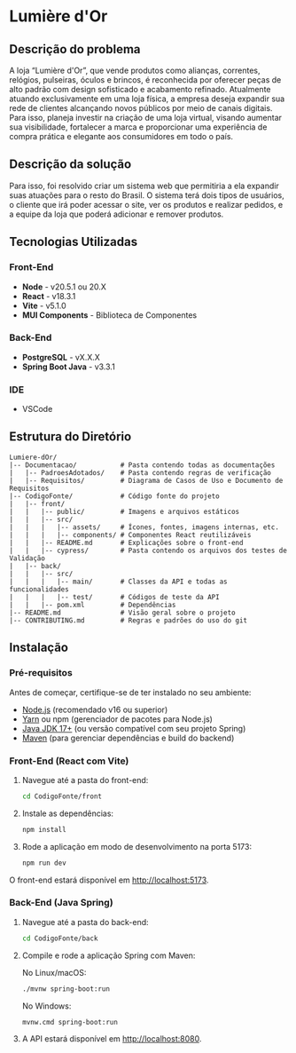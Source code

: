 # Lumière d'Or
## Descrição do problema
A loja “Lumière d'Or”, que vende produtos como alianças, correntes, relógios, pulseiras, óculos e brincos, é reconhecida por oferecer peças de alto padrão com design sofisticado e acabamento refinado. Atualmente atuando exclusivamente em uma loja física, a empresa deseja expandir sua rede de clientes alcançando novos públicos por meio de canais digitais. Para isso, planeja investir na criação de uma loja virtual, visando aumentar sua visibilidade, fortalecer a marca e proporcionar uma experiência de compra prática e elegante aos consumidores em todo o país.

## Descrição da solução
Para isso, foi resolvido criar um sistema web que permitiria a ela expandir suas atuações para o resto do Brasil. O sistema terá dois tipos de usuários, o cliente que irá poder acessar o site, ver os produtos e realizar pedidos, e a equipe da loja que poderá adicionar e remover produtos.

## Tecnologias Utilizadas

### Front-End 
- **Node** - v20.5.1 ou 20.X
- **React** -  v18.3.1
- **Vite** - v5.1.0
- **MUI Components** - Biblioteca de Componentes

### Back-End
- **PostgreSQL** - vX.X.X
- **Spring Boot Java** - v3.3.1

### IDE
- VSCode

## Estrutura do Diretório

```
Lumiere-dOr/
|-- Documentacao/           # Pasta contendo todas as documentações
|   |-- PadroesAdotados/    # Pasta contendo regras de verificação
|   |-- Requisitos/         # Diagrama de Casos de Uso e Documento de Requisitos
|-- CodigoFonte/            # Código fonte do projeto
|   |-- front/
|   |   |-- public/         # Imagens e arquivos estáticos
|   |   |-- src/
|   |   |   |-- assets/     # Ícones, fontes, imagens internas, etc.
|   |   |   |-- components/ # Componentes React reutilizáveis
|   |   |-- README.md       # Explicações sobre o front-end
|   |   |-- cypress/        # Pasta contendo os arquivos dos testes de Validação
|   |-- back/
|   |   |-- src/
|   |   |   |-- main/       # Classes da API e todas as funcionalidades
|   |   |   |-- test/       # Códigos de teste da API
|   |   |-- pom.xml         # Dependências 
|-- README.md               # Visão geral sobre o projeto
|-- CONTRIBUTING.md         # Regras e padrões do uso do git

```

## Instalação

### Pré-requisitos

Antes de começar, certifique-se de ter instalado no seu ambiente:

- [Node.js](https://nodejs.org/) (recomendado v16 ou superior)  
- [Yarn](https://yarnpkg.com/) ou npm (gerenciador de pacotes para Node.js)  
- [Java JDK 17+](https://adoptium.net/) (ou versão compatível com seu projeto Spring)  
- [Maven](https://maven.apache.org/) (para gerenciar dependências e build do backend)

### Front-End (React com Vite)

1. Navegue até a pasta do front-end:

    ```bash
    cd CodigoFonte/front
    ```

2. Instale as dependências:

    ```bash
    npm install
    ```

3. Rode a aplicação em modo de desenvolvimento na porta 5173:

    ```bash
    npm run dev
    ```

O front-end estará disponível em [http://localhost:5173](http://localhost:5173).

### Back-End (Java Spring)

1. Navegue até a pasta do back-end:

    ```bash
    cd CodigoFonte/back
    ```

2. Compile e rode a aplicação Spring com Maven:

    No Linux/macOS:

    ```bash
    ./mvnw spring-boot:run
    ```

    No Windows:

    ```bash
    mvnw.cmd spring-boot:run
    ```

3. A API estará disponível em [http://localhost:8080](http://localhost:8080).
